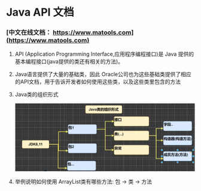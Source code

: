 # Java API 文档

### [中文在线文档： https://www.matools.com](https://www.matools.com)




1. API (Application Programming Interface,应用程序编程接口)是 Java 提供的基本编程接口(java提供的类还有相关的方法)。

2. Java语言提供了大量的基础类，因此 Oracle公司也为这些基础类提供了相应的API文档，用于告诉开发者如何使用这些类，以及这些类里包含的方法

3. Java类的组织形式

   ![image-20230224003002648](./image/10.png)

4. 举例说明如何使用 ArrayList类有哪些方法: 包 -> 类 -> 方法
